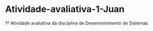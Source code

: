 # Atividade-avaliativa-1-Juan
1º Atividade avaliativa da disciplina de Desenvolvimento de Sistemas 
